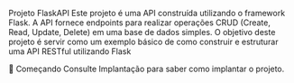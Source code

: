 Projeto FlaskAPI
Este projeto é uma API construída utilizando o framework Flask. A API fornece endpoints para realizar operações CRUD (Create, Read, Update, Delete) em uma base de dados simples. O objetivo deste projeto é servir como um exemplo básico de como construir e estruturar uma API RESTful utilizando Flask

🚀 Começando
Consulte Implantação para saber como implantar o projeto.

